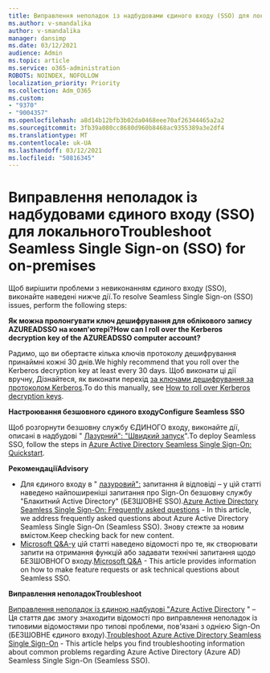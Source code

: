 ```yaml
---
title: Виправлення неполадок із надбудовами єдиного входу (SSO) для локального
ms.author: v-smandalika
author: v-smandalika
manager: dansimp
ms.date: 03/12/2021
audience: Admin
ms.topic: article
ms.service: o365-administration
ROBOTS: NOINDEX, NOFOLLOW
localization_priority: Priority
ms.collection: Adm_O365
ms.custom:
- "9370"
- "9004357"
ms.openlocfilehash: a8d14b12bfb3b02da0468eee70af26344465a2a2
ms.sourcegitcommit: 3fb39a080cc8680d960b8468ac9355389a3e2df4
ms.translationtype: MT
ms.contentlocale: uk-UA
ms.lasthandoff: 03/12/2021
ms.locfileid: "50816345"
---
```

# <a name="troubleshoot-seamless-single-sign-on-sso-for-on-premises"></a><span data-ttu-id="22037-102">Виправлення неполадок із надбудовами єдиного входу (SSO) для локального</span><span class="sxs-lookup"><span data-stu-id="22037-102">Troubleshoot Seamless Single Sign-on (SSO) for on-premises</span></span>

<span data-ttu-id="22037-103">Щоб вирішити проблеми з невиконанням єдиного входу (SSO), виконайте наведені нижче дії.</span><span class="sxs-lookup"><span data-stu-id="22037-103">To resolve Seamless Single Sign-on (SSO) issues, perform the following steps:</span></span>

<span data-ttu-id="22037-104">**Як можна пролонгувати ключ дешифрування для облікового запису AZUREADSSO на комп'ютері?**</span><span class="sxs-lookup"><span data-stu-id="22037-104">**How can I roll over the Kerberos decryption key of the AZUREADSSO computer account?**</span></span>

<span data-ttu-id="22037-105">Радимо, що ви обертаєте кілька ключів протоколу дешифрування принаймні кожні 30 днів.</span><span class="sxs-lookup"><span data-stu-id="22037-105">We highly recommend that you roll over the Kerberos decryption key at least every 30 days.</span></span> <span data-ttu-id="22037-106">Щоб виконати ці дії вручну, Дізнайтеся, як виконати перехід [за ключами дешифрування за протоколом Kerberos](https://docs.microsoft.com/azure/active-directory/hybrid/how-to-connect-sso-faq#).</span><span class="sxs-lookup"><span data-stu-id="22037-106">To do this manually, see [How to roll over Kerberos decryption keys](https://docs.microsoft.com/azure/active-directory/hybrid/how-to-connect-sso-faq#).</span></span>

<span data-ttu-id="22037-107">**Настроювання безшовного єдиного входу**</span><span class="sxs-lookup"><span data-stu-id="22037-107">**Configure Seamless SSO**</span></span>

<span data-ttu-id="22037-108">Щоб розгорнути безшовну службу ЄДИНОГО входу, виконайте дії, описані в надбудові " [Лазурний": "Швидкий запуск](https://docs.microsoft.com/azure/active-directory/hybrid/how-to-connect-sso-quick-start#step-5-roll-over-keys)".</span><span class="sxs-lookup"><span data-stu-id="22037-108">To deploy Seamless SSO, follow the steps in [Azure Active Directory Seamless Single Sign-On: Quickstart](https://docs.microsoft.com/azure/active-directory/hybrid/how-to-connect-sso-quick-start#step-5-roll-over-keys).</span></span>

<span data-ttu-id="22037-109">**Рекомендації**</span><span class="sxs-lookup"><span data-stu-id="22037-109">**Advisory**</span></span>

- <span data-ttu-id="22037-110">Для єдиного входу в " [лазуровий":](https://docs.microsoft.com/azure/active-directory/hybrid/how-to-connect-sso-faq) запитання й відповіді – у цій статті наведено найпоширеніші запитання про Sign-On безшовну службу "Блакитний Active Directory" (БЕЗШОВНЕ SSO).</span><span class="sxs-lookup"><span data-stu-id="22037-110">[Azure Active Directory Seamless Single Sign-On: Frequently asked questions](https://docs.microsoft.com/azure/active-directory/hybrid/how-to-connect-sso-faq) - In this article, we address frequently asked questions about Azure Active Directory Seamless Single Sign-On (Seamless SSO).</span></span> <span data-ttu-id="22037-111">Знову стежте за новим вмістом.</span><span class="sxs-lookup"><span data-stu-id="22037-111">Keep checking back for new content.</span></span>
- <span data-ttu-id="22037-112">[Microsoft Q&A-у](https://docs.microsoft.com/answers/topics/azure-ad-single-sign-on.html) цій статті наведено відомості про те, як створювати запити на отримання функцій або задавати технічні запитання щодо БЕЗШОВНОГО входу.</span><span class="sxs-lookup"><span data-stu-id="22037-112">[Microsoft Q&A](https://docs.microsoft.com/answers/topics/azure-ad-single-sign-on.html) - This article provides information on how to make feature requests or ask technical questions about Seamless SSO.</span></span>

<span data-ttu-id="22037-113">**Виправлення неполадок**</span><span class="sxs-lookup"><span data-stu-id="22037-113">**Troubleshoot**</span></span>

<span data-ttu-id="22037-114">[Виправлення неполадок із єдиною надбудові "Azure Active Directory](https://docs.microsoft.com/azure/active-directory/hybrid/tshoot-connect-sso) " – Ця стаття дає змогу знаходити відомості про виправлення неполадок із типовими відомостями про типові проблеми, пов'язані з однією Sign-On (БЕЗШОВНЕ єдиного входу).</span><span class="sxs-lookup"><span data-stu-id="22037-114">[Troubleshoot Azure Active Directory Seamless Single Sign-On](https://docs.microsoft.com/azure/active-directory/hybrid/tshoot-connect-sso) - This article helps you find troubleshooting information about common problems regarding Azure Active Directory (Azure AD) Seamless Single Sign-On (Seamless SSO).</span></span>







